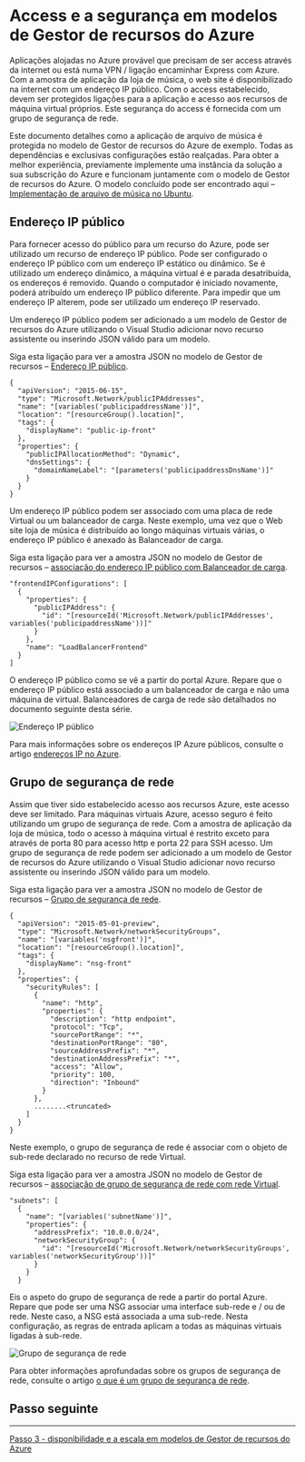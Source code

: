 <properties
   pageTitle="Access e a segurança em modelos de Gestor de recursos do Azure | Microsoft Azure" 
   description="Tutorial do Azure Máquina Virtual DotNet Core"
   services="virtual-machines-linux"
   documentationCenter="virtual-machines"
   authors="neilpeterson"
   manager="timlt"
   editor="tysonn"
   tags="azure-service-management"/>

<tags
   ms.service="virtual-machines-linux"
   ms.devlang="na"
   ms.topic="article"
   ms.tgt_pltfrm="vm-linux"
   ms.workload="infrastructure"
   ms.date="09/21/2016"
   ms.author="nepeters"/>

# <a name="access-and-security-in-azure-resource-manager-templates"></a>Access e a segurança em modelos de Gestor de recursos do Azure

Aplicações alojadas no Azure provável que precisam de ser access através da internet ou está numa VPN / ligação encaminhar Express com Azure. Com a amostra de aplicação da loja de música, o web site é disponibilizado na internet com um endereço IP público. Com o access estabelecido, devem ser protegidos ligações para a aplicação e acesso aos recursos de máquina virtual próprios. Este segurança do access é fornecida com um grupo de segurança de rede. 

Este documento detalhes como a aplicação de arquivo de música é protegida no modelo de Gestor de recursos do Azure de exemplo. Todas as dependências e exclusivas configurações estão realçadas. Para obter a melhor experiência, previamente implemente uma instância da solução a sua subscrição do Azure e funcionam juntamente com o modelo de Gestor de recursos do Azure. O modelo concluído pode ser encontrado aqui – [Implementação de arquivo de música no Ubuntu](https://github.com/Microsoft/dotnet-core-sample-templates/tree/master/dotnet-core-music-linux).


## <a name="public-ip-address"></a>Endereço IP público

Para fornecer acesso do público para um recurso do Azure, pode ser utilizado um recurso de endereço IP público. Pode ser configurado o endereço IP público com um endereço IP estático ou dinâmico. Se é utilizado um endereço dinâmico, a máquina virtual é e parada desatribuída, os endereços é removido. Quando o computador é iniciado novamente, poderá atribuído um endereço IP público diferente. Para impedir que um endereço IP alterem, pode ser utilizado um endereço IP reservado. 

Um endereço IP público podem ser adicionado a um modelo de Gestor de recursos do Azure utilizando o Visual Studio adicionar novo recurso assistente ou inserindo JSON válido para um modelo. 

Siga esta ligação para ver a amostra JSON no modelo de Gestor de recursos – [Endereço IP público](https://github.com/Microsoft/dotnet-core-sample-templates/blob/master/dotnet-core-music-linux/azuredeploy.json#L121).


```none
{
  "apiVersion": "2015-06-15",
  "type": "Microsoft.Network/publicIPAddresses",
  "name": "[variables('publicipaddressName')]",
  "location": "[resourceGroup().location]",
  "tags": {
    "displayName": "public-ip-front"
  },
  "properties": {
    "publicIPAllocationMethod": "Dynamic",
    "dnsSettings": {
      "domainNameLabel": "[parameters('publicipaddressDnsName')]"
    }
  }
}
```

Um endereço IP público podem ser associado com uma placa de rede Virtual ou um balanceador de carga. Neste exemplo, uma vez que o Web site loja de música é distribuído ao longo máquinas virtuais várias, o endereço IP público é anexado às Balanceador de carga.

Siga esta ligação para ver a amostra JSON no modelo de Gestor de recursos – [associação do endereço IP público com Balanceador de carga](https://github.com/Microsoft/dotnet-core-sample-templates/blob/master/dotnet-core-music-linux/azuredeploy.json#L208).

```none
"frontendIPConfigurations": [
  {
    "properties": {
      "publicIPAddress": {
        "id": "[resourceId('Microsoft.Network/publicIPAddresses', variables('publicipaddressName'))]"
      }
    },
    "name": "LoadBalancerFrontend"
  }
]
```

O endereço IP público como se vê a partir do portal Azure. Repare que o endereço IP público está associado a um balanceador de carga e não uma máquina de virtual. Balanceadores de carga de rede são detalhados no documento seguinte desta série.

![Endereço IP público](./media/virtual-machines-linux-dotnet-core/pubip.png)

Para mais informações sobre os endereços IP Azure públicos, consulte o artigo [endereços IP no Azure](../virtual-network/virtual-network-ip-addresses-overview-arm.md).

## <a name="network-security-group"></a>Grupo de segurança de rede

Assim que tiver sido estabelecido acesso aos recursos Azure, este acesso deve ser limitado. Para máquinas virtuais Azure, acesso seguro é feito utilizando um grupo de segurança de rede. Com a amostra de aplicação da loja de música, todo o acesso à máquina virtual é restrito exceto para através de porta 80 para acesso http e porta 22 para SSH acesso. Um grupo de segurança de rede podem ser adicionado a um modelo de Gestor de recursos do Azure utilizando o Visual Studio adicionar novo recurso assistente ou inserindo JSON válido para um modelo.

Siga esta ligação para ver a amostra JSON no modelo de Gestor de recursos – [Grupo de segurança de rede](https://github.com/Microsoft/dotnet-core-sample-templates/blob/master/dotnet-core-music-linux/azuredeploy.json#L68).

```none
{
  "apiVersion": "2015-05-01-preview",
  "type": "Microsoft.Network/networkSecurityGroups",
  "name": "[variables('nsgfront')]",
  "location": "[resourceGroup().location]",
  "tags": {
    "displayName": "nsg-front"
  },
  "properties": {
    "securityRules": [
      {
        "name": "http",
        "properties": {
          "description": "http endpoint",
          "protocol": "Tcp",
          "sourcePortRange": "*",
          "destinationPortRange": "80",
          "sourceAddressPrefix": "*",
          "destinationAddressPrefix": "*",
          "access": "Allow",
          "priority": 100,
          "direction": "Inbound"
        }
      },
      ........<truncated> 
    ]
  }
}
```

Neste exemplo, o grupo de segurança de rede é associar com o objeto de sub-rede declarado no recurso de rede Virtual. 

Siga esta ligação para ver a amostra JSON no modelo de Gestor de recursos – [associação de grupo de segurança de rede com rede Virtual](https://github.com/Microsoft/dotnet-core-sample-templates/blob/master/dotnet-core-music-linux/azuredeploy.json#L158).


```none
"subnets": [
  {
    "name": "[variables('subnetName')]",
    "properties": {
      "addressPrefix": "10.0.0.0/24",
      "networkSecurityGroup": {
        "id": "[resourceId('Microsoft.Network/networkSecurityGroups', variables('networkSecurityGroup'))]"
      }
    }
  }
```

Eis o aspeto do grupo de segurança de rede a partir do portal Azure. Repare que pode ser uma NSG associar uma interface sub-rede e / ou de rede. Neste caso, a NSG está associada a uma sub-rede. Nesta configuração, as regras de entrada aplicam a todas as máquinas virtuais ligadas à sub-rede.

![Grupo de segurança de rede](./media/virtual-machines-linux-dotnet-core/nsg.png)

Para obter informações aprofundadas sobre os grupos de segurança de rede, consulte o artigo [o que é um grupo de segurança de rede]( https://azure.microsoft.com/documentation/articles/virtual-networks-nsg/).

## <a name="next-step"></a>Passo seguinte

<hr>

[Passo 3 - disponibilidade e a escala em modelos de Gestor de recursos do Azure](./virtual-machines-linux-dotnet-core-4-availability-scale.md)
